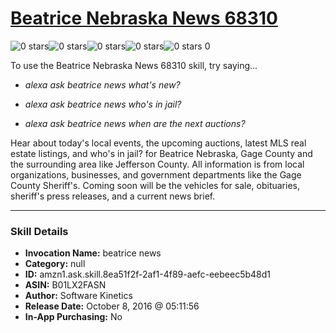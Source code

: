# [Beatrice Nebraska News 68310](http://alexa.amazon.com/#skills/amzn1.ask.skill.8ea51f2f-2af1-4f89-aefc-eebeec5b48d1)
![0 stars](../../images/ic_star_border_black_18dp_1x.png)![0 stars](../../images/ic_star_border_black_18dp_1x.png)![0 stars](../../images/ic_star_border_black_18dp_1x.png)![0 stars](../../images/ic_star_border_black_18dp_1x.png)![0 stars](../../images/ic_star_border_black_18dp_1x.png) 0

To use the Beatrice Nebraska News 68310 skill, try saying...

* *alexa ask beatrice news what's new?*

* *alexa ask beatrice news who's in jail?*

* *alexa ask beatrice news when are the next auctions?*

Hear about today's local events, the upcoming auctions, latest MLS real estate listings, and who's in jail? for Beatrice Nebraska, Gage County and the surrounding area like Jefferson County.  All information is from local organizations, businesses, and government departments like the Gage County Sheriff's.  Coming soon will be the vehicles for sale, obituaries, sheriff's press releases, and a current news brief.

***

### Skill Details

* **Invocation Name:** beatrice news
* **Category:** null
* **ID:** amzn1.ask.skill.8ea51f2f-2af1-4f89-aefc-eebeec5b48d1
* **ASIN:** B01LX2FASN
* **Author:** Software Kinetics
* **Release Date:** October 8, 2016 @ 05:11:56
* **In-App Purchasing:** No
